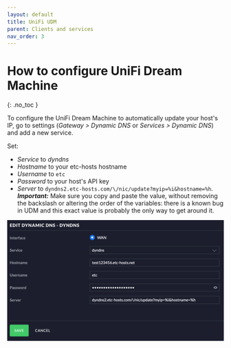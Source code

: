```yaml
---
layout: default
title: UniFi UDM
parent: Clients and services
nav_order: 3
---
```


# How to configure UniFi Dream Machine
{: .no_toc }

To configure the UniFi Dream Machine to automatically update your host's IP, go to
settings (*Gateway > Dynamic DNS* or *Services > Dynamic DNS*) and add a new
service.

Set:

- *Service* to *dyndns*
- *Hostname* to your etc-hosts hostname
- *Username* to `etc`
- *Password* to your host's API key
- *Server* to `dyndns2.etc-hosts.com/\/nic/update?myip=%i&hostname=%h`. 
***Important:*** Make sure you copy and paste the value, 
without removing the backslash or altering the order of the variables: there is a known bug in UDM and
this exact value is probably the only way to get around it.

![screenshot](/assets/images/udm-screenshot.png)
